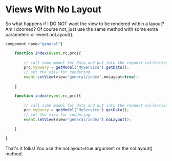 # Views With No Layout

So what happens if I DO NOT want the view to be rendered within a layout? Am I doomed? Of course not, just use the same method with some extra parameters or event.noLayout():

```js
component name="general"{

	function index(event,rc,prc){
	
		// call some model for data and put into the request collection
		prc.myQuery = getModel('MyService').getData();
		// set the view for rendering
		event.setView(view="general/index",noLayout=true);
	
	}

	function index(event,rc,prc){
	
		// call some model for data and put into the request collection
		prc.myQuery = getModel('MyService').getData();
		// set the view for rendering
		event.setView(view="general/index").noLayout();
	
	}

}
```

That's it folks! You use the noLayout=true argument or the noLayout() method.


